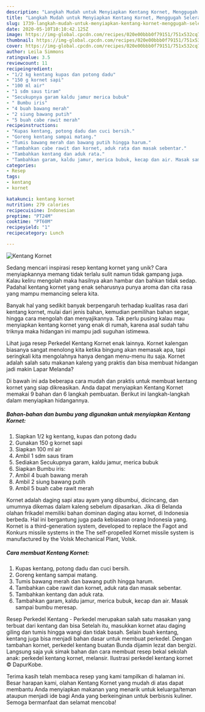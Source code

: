 ```yaml
---
description: "Langkah Mudah untuk Menyiapkan Kentang Kornet, Menggugah Selera"
title: "Langkah Mudah untuk Menyiapkan Kentang Kornet, Menggugah Selera"
slug: 1739-langkah-mudah-untuk-menyiapkan-kentang-kornet-menggugah-selera
date: 2020-05-10T10:10:42.125Z
image: https://img-global.cpcdn.com/recipes/020e00bbb0f79151/751x532cq70/kentang-kornet-foto-resep-utama.jpg
thumbnail: https://img-global.cpcdn.com/recipes/020e00bbb0f79151/751x532cq70/kentang-kornet-foto-resep-utama.jpg
cover: https://img-global.cpcdn.com/recipes/020e00bbb0f79151/751x532cq70/kentang-kornet-foto-resep-utama.jpg
author: Leila Simmons
ratingvalue: 3.5
reviewcount: 11
recipeingredient:
- "1/2 kg kentang kupas dan potong dadu"
- "150 g kornet sapi"
- "100 ml air"
- "1 sdm saus tiram"
- "Secukupnya garam kaldu jamur merica bubuk"
- " Bumbu iris"
- "4 buah bawang merah"
- "2 siung bawang putih"
- "5 buah cabe rawit merah"
recipeinstructions:
- "Kupas kentang, potong dadu dan cuci bersih."
- "Goreng kentang sampai matang."
- "Tumis bawang merah dan bawang putih hingga harum."
- "Tambahkan cabe rawit dan kornet, aduk rata dan masak sebentar."
- "Tambahkan kentang dan aduk rata."
- "Tambahkan garam, kaldu jamur, merica bubuk, kecap dan air. Masak sampai bumbu meresap."
categories:
- Resep
tags:
- kentang
- kornet

katakunci: kentang kornet 
nutrition: 279 calories
recipecuisine: Indonesian
preptime: "PT24M"
cooktime: "PT60M"
recipeyield: "1"
recipecategory: Lunch

---
```



![Kentang Kornet](https://img-global.cpcdn.com/recipes/020e00bbb0f79151/751x532cq70/kentang-kornet-foto-resep-utama.jpg)

Sedang mencari inspirasi resep kentang kornet yang unik? Cara menyiapkannya memang tidak terlalu sulit namun tidak gampang juga. Kalau keliru mengolah maka hasilnya akan hambar dan bahkan tidak sedap. Padahal kentang kornet yang enak seharusnya punya aroma dan cita rasa yang mampu memancing selera kita.

Banyak hal yang sedikit banyak berpengaruh terhadap kualitas rasa dari kentang kornet, mulai dari jenis bahan, kemudian pemilihan bahan segar, hingga cara mengolah dan menyajikannya. Tak perlu pusing kalau mau menyiapkan kentang kornet yang enak di rumah, karena asal sudah tahu triknya maka hidangan ini mampu jadi suguhan istimewa.

Lihat juga resep Perkedel Kentang Kornet enak lainnya. Kornet kalengan biasanya sangat menolong kita ketika bingung akan memasak apa, tapi seringkali kita mengolahnya hanya dengan menu-menu itu saja. Kornet adalah salah satu makanan kaleng yang praktis dan bisa membuat hidangan jadi makin Lapar Melanda?


Di bawah ini ada beberapa cara mudah dan praktis untuk membuat kentang kornet yang siap dikreasikan. Anda dapat menyiapkan Kentang Kornet memakai 9 bahan dan 6 langkah pembuatan. Berikut ini langkah-langkah dalam menyiapkan hidangannya.

<!--inarticleads1-->

##### Bahan-bahan dan bumbu yang digunakan untuk menyiapkan Kentang Kornet:

1. Siapkan 1/2 kg kentang, kupas dan potong dadu
1. Gunakan 150 g kornet sapi
1. Siapkan 100 ml air
1. Ambil 1 sdm saus tiram
1. Sediakan Secukupnya garam, kaldu jamur, merica bubuk
1. Siapkan  Bumbu iris:
1. Ambil 4 buah bawang merah
1. Ambil 2 siung bawang putih
1. Ambil 5 buah cabe rawit merah


Kornet adalah daging sapi atau ayam yang dibumbui, dicincang, dan umumnya dikemas dalam kaleng sebelum dipasarkan. Jika di Belanda olahan frikadel memiliki bahan dominan daging atau kornet, di Indonesia berbeda. Hal ini bergantung juga pada kebiasaan orang Indonesia yang. Kornet is a third-generation system, developed to replace the Fagot and Konkurs missile systems in the The self-propelled Kornet missile system is manufactured by the Volsk Mechanical Plant, Volsk. 

<!--inarticleads2-->

##### Cara membuat Kentang Kornet:

1. Kupas kentang, potong dadu dan cuci bersih.
1. Goreng kentang sampai matang.
1. Tumis bawang merah dan bawang putih hingga harum.
1. Tambahkan cabe rawit dan kornet, aduk rata dan masak sebentar.
1. Tambahkan kentang dan aduk rata.
1. Tambahkan garam, kaldu jamur, merica bubuk, kecap dan air. Masak sampai bumbu meresap.


Resep Perkedel Kentang - Perkedel merupakan salah satu masakan yang terbuat dari kentang dan bisa Setelah itu, masukkan kornet atau daging giling dan tumis hingga wangi dan tidak basah. Selain buah kentang, kentang juga bisa menjadi bahan dasar untuk membuat perkedel. Dengan tambahan kornet, perkedel kentang buatan Bunda dijamin lezat dan bergizi. Langsung saja yuk simak bahan dan cara membuat resep bekal sekolah anak: perkedel kentang kornet, melansir. Ilustrasi perkedel kentang kornet © DapurKobe. 

Terima kasih telah membaca resep yang kami tampilkan di halaman ini. Besar harapan kami, olahan Kentang Kornet yang mudah di atas dapat membantu Anda menyiapkan makanan yang menarik untuk keluarga/teman ataupun menjadi ide bagi Anda yang berkeinginan untuk berbisnis kuliner. Semoga bermanfaat dan selamat mencoba!
